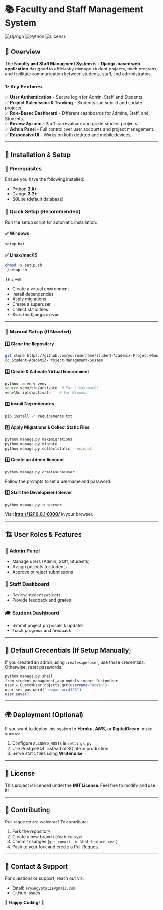 # 📚 Faculty and Staff Management System

![Django](https://img.shields.io/badge/Django-3.2-green?style=flat-square) ![Python](https://img.shields.io/badge/Python-3.8%2B-blue?style=flat-square) ![License](https://img.shields.io/badge/License-MIT-red?style=flat-square)

## 🎯 Overview

The **Faculty and Staff Managment System** is a **Django-based web application** designed to efficiently manage student projects, track progress, and facilitate communication between students, staff, and administrators.

### ✨ Key Features

✅ **User Authentication** - Secure login for Admin, Staff, and Students.  
✅ **Project Submission & Tracking** - Students can submit and update projects.  
✅ **Role-Based Dashboard** - Different dashboards for Admins, Staff, and Students.  
✅ **Review System** - Staff can evaluate and grade student projects.  
✅ **Admin Panel** - Full control over user accounts and project management.  
✅ **Responsive UI** - Works on both desktop and mobile devices.

---

## 🚀 Installation & Setup

### 🔹 Prerequisites

Ensure you have the following installed:

- Python **3.8+**
- Django **3.2+**
- SQLite (default database)

### 🔹 Quick Setup (Recommended)

Run the setup script for automatic installation:

#### ✅ **Windows**

```sh
setup.bat
```

#### ✅ **Linux/macOS**

```sh
chmod +x setup.sh
./setup.sh
```

This will:

- Create a virtual environment
- Install dependencies
- Apply migrations
- Create a superuser
- Collect static files
- Start the Django server

---

### 🔹 Manual Setup (If Needed)

#### **1️⃣ Clone the Repository**

```sh
git clone https://github.com/yourusername/Student-Academic-Project-Management-System.git
cd Student-Academic-Project-Management-System
```

#### **2️⃣ Create & Activate Virtual Environment**

```sh
python -m venv venv
source venv/bin/activate  # For Linux/macOS
venv\Scripts\activate    # For Windows
```

#### **3️⃣ Install Dependencies**

```sh
pip install -r requirements.txt
```

#### **4️⃣ Apply Migrations & Collect Static Files**

```sh
python manage.py makemigrations
python manage.py migrate
python manage.py collectstatic --noinput
```

#### **5️⃣ Create an Admin Account**

```sh
python manage.py createsuperuser
```

Follow the prompts to set a username and password.

#### **6️⃣ Start the Development Server**

```sh
python manage.py runserver
```

Visit **http://127.0.0.1:8000/** in your browser.

---

## 🏗️ User Roles & Features

### **👑 Admin Panel**

- Manage users (Admin, Staff, Students)
- Assign projects to students
- Approve or reject submissions

### **📌 Staff Dashboard**

- Review student projects
- Provide feedback and grades

### **🎓 Student Dashboard**

- Submit project proposals & updates
- Track progress and feedback

---

## 🔑 Default Credentials (If Setup Manually)

If you created an admin using `createsuperuser`, use those credentials. Otherwise, reset passwords:

```sh
python manage.py shell
from student_management_app.models import CustomUser
user = CustomUser.objects.get(username="admin")
user.set_password("newpassword123")
user.save()
```

---

## 🌍 Deployment (Optional)

If you want to deploy this system to **Heroku**, **AWS**, or **DigitalOcean**, make sure to:

1. Configure `ALLOWED_HOSTS` in `settings.py`
2. Use PostgreSQL instead of SQLite in production
3. Serve static files using **Whitenoise**

---

## 📜 License

This project is licensed under the **MIT License**. Feel free to modify and use it!

---

## 🤝 Contributing

Pull requests are welcome! To contribute:

1. Fork the repository
2. Create a new branch (`feature-xyz`)
3. Commit changes (`git commit -m 'Add feature xyz'`)
4. Push to your fork and create a Pull Request

---

## 📧 Contact & Support

For questions or support, reach out via:

- Email: `aryangypta321@gmail.com`
- GitHub Issues

🚀 **Happy Coding!** 🚀
